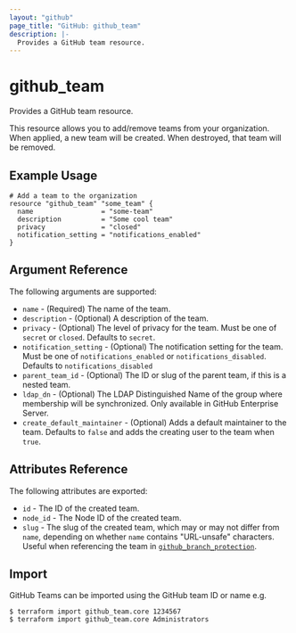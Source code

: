 ```yaml
---
layout: "github"
page_title: "GitHub: github_team"
description: |-
  Provides a GitHub team resource.
---
```


# github_team

Provides a GitHub team resource.

This resource allows you to add/remove teams from your organization. When applied,
a new team will be created. When destroyed, that team will be removed.

## Example Usage

```hcl
# Add a team to the organization
resource "github_team" "some_team" {
  name                 = "some-team"
  description          = "Some cool team"
  privacy              = "closed"
  notification_setting = "notifications_enabled"
}
```

## Argument Reference

The following arguments are supported:

* `name` - (Required) The name of the team.
* `description` - (Optional) A description of the team.
* `privacy` - (Optional) The level of privacy for the team. Must be one of `secret` or `closed`.
               Defaults to `secret`.
* `notification_setting` - (Optional) The notification setting for the team. Must be one of `notifications_enabled` or `notifications_disabled`.
                            Defaults to `notifications_disabled`
* `parent_team_id` - (Optional) The ID or slug of the parent team, if this is a nested team.
* `ldap_dn` - (Optional) The LDAP Distinguished Name of the group where membership will be synchronized. Only available in GitHub Enterprise Server.
* `create_default_maintainer` - (Optional) Adds a default maintainer to the team. Defaults to `false` and adds the creating user to the team when `true`.

## Attributes Reference

The following attributes are exported:

* `id` - The ID of the created team.
* `node_id` - The Node ID of the created team.
* `slug` - The slug of the created team, which may or may not differ from `name`,
  depending on whether `name` contains "URL-unsafe" characters.
  Useful when referencing the team in [`github_branch_protection`](/docs/providers/github/r/branch_protection.html).

## Import

GitHub Teams can be imported using the GitHub team ID or name e.g.

```
$ terraform import github_team.core 1234567
$ terraform import github_team.core Administrators
```
